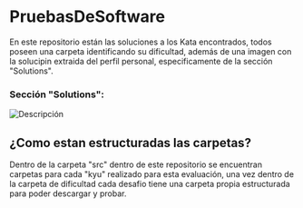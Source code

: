 # PruebasDeSoftware

En este repositorio están las soluciones a los Kata encontrados, todos poseen una carpeta identificando su dificultad, además de una imagen con la solucipin extraida del perfil personal, especificamente de la sección "Solutions".

### Sección "Solutions":

![Descripción](https://user-images.githubusercontent.com/95377384/191082794-2d2109a5-bee9-4e57-b6c7-677b0b653b23.png)


## ¿Como estan estructuradas las carpetas?

Dentro de la carpeta "src" dentro de este repositorio se encuentran carpetas para cada "kyu" realizado para esta evaluación, una vez dentro de la carpeta de dificultad cada desafio tiene una carpeta propia estructurada para poder descargar y probar.
